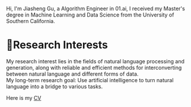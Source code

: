 Hi, I'm Jiasheng Gu, a Algorithm Engineer in 01.ai, I received my Master's degree in Machine Learning and Data Science from the University of Southern California.

# 💖Research Interests
My research interest lies in the fields of natural language processing and generation, along with reliable and efficient methods for interconverting between natural language and different forms of data.  
My long-term research goal: Use artificial intelligence to turn natural language into a bridge to various tasks.

Here is my [CV](https://docs.google.com/viewer?url=https://github.com/jiashenggu/Jiasheng_Gu_CV/raw/gh_actions_builds/Jiasheng_Gu_CV.pdf)
